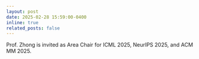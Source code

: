 ```yaml
---
layout: post
date: 2025-02-28 15:59:00-0400
inline: true
related_posts: false
---
```


Prof. Zhong is invited as Area Chair for ICML 2025, NeurIPS 2025, and ACM MM 2025.